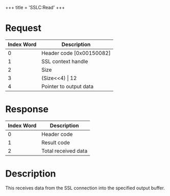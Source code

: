 +++
title = 'SSLC:Read'
+++

# Request

| Index Word | Description                |
|------------|----------------------------|
| 0          | Header code \[0x00150082\] |
| 1          | SSL context handle         |
| 2          | Size                       |
| 3          | (Size\<\<4) \| 12          |
| 4          | Pointer to output data     |

# Response

| Index Word | Description         |
|------------|---------------------|
| 0          | Header code         |
| 1          | Result code         |
| 2          | Total received data |

# Description

This receives data from the SSL connection into the specified output
buffer.